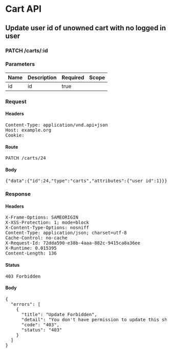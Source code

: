 # Cart API

## Update user id of unowned cart with no logged in user

### PATCH /carts/:id

### Parameters

| Name | Description | Required | Scope |
|------|-------------|----------|-------|
| id |  id | true |  |

### Request

#### Headers

<pre>Content-Type: application/vnd.api+json
Host: example.org
Cookie: </pre>

#### Route

<pre>PATCH /carts/24</pre>

#### Body

<pre>{"data":{"id":24,"type":"carts","attributes":{"user_id":1}}}</pre>

### Response

#### Headers

<pre>X-Frame-Options: SAMEORIGIN
X-XSS-Protection: 1; mode=block
X-Content-Type-Options: nosniff
Content-Type: application/json; charset=utf-8
Cache-Control: no-cache
X-Request-Id: 72dda590-e38b-4aaa-882c-9415ca8a36ee
X-Runtime: 0.015395
Content-Length: 136</pre>

#### Status

<pre>403 Forbidden</pre>

#### Body

<pre>{
  "errors": [
    {
      "title": "Update Forbidden",
      "detail": "You don't have permission to update this shopping/cart.",
      "code": "403",
      "status": "403"
    }
  ]
}</pre>

